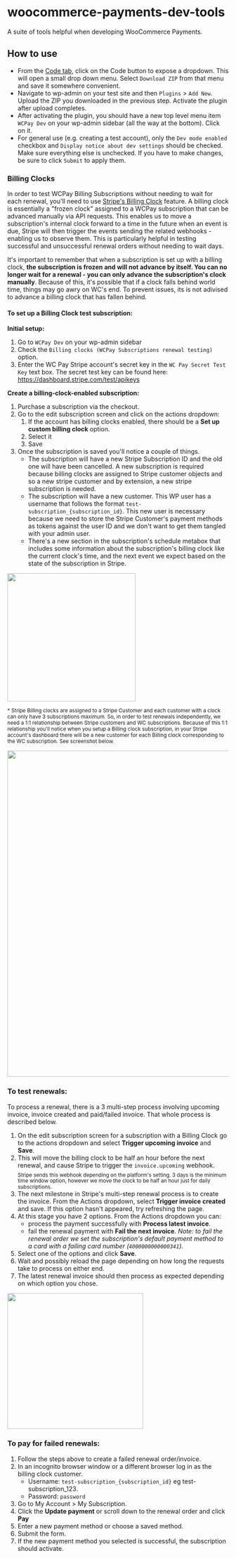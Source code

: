 # woocommerce-payments-dev-tools

A suite of tools helpful when developing WooCommerce Payments.

## How to use

- From the [Code tab](https://github.com/Automattic/woocommerce-payments-dev-tools), click on the Code button to expose a dropdown. This will open a small drop down menu. Select `Download ZIP` from that menu and save it somewhere convenient.
- Navigate to wp-admin on your test site and then `Plugins` > `Add New`. Upload the ZIP you downloaded in the previous step. Activate the plugin after upload completes.
- After activating the plugin, you should have a new top level menu item `WCPay Dev` on your wp-admin sidebar (all the way at the bottom). Click on it.
- For general use (e.g. creating a test account), only the `Dev mode enabled` checkbox and `Display notice about dev settings` should be checked. Make sure everything else is unchecked. If you have to make changes, be sure to click `Submit` to apply them.

### Billing Clocks

In order to test WCPay Billing Subscriptions without needing to wait for each renewal, you'll need to use [Stripe's Billing Clock](https://stripe.com/docs/api/billing_clocks) feature. A billing clock is essentially a "frozen clock" assigned to a WCPay subscription that can be advanced manually via API requests. This enables us to move a subscription's internal clock forward to a time in the future when an event is due, Stripe will then trigger the events sending the related webhooks - enabling us to observe them. This is particularly helpful in testing successful and unsuccessful renewal orders without needing to wait days.

It's important to remember that when a subscription is set up with a billing clock, **the subscription is frozen and will not advance by itself. You can no longer wait for a renewal - you can only advance the subscription's clock manually**. Because of this, it's possible that if a clock falls behind world time, things may go awry on WC's end. To prevent issues, its is not adivised to advance a billing clock that has fallen behind.
#### To set up a Billing Clock test subscription:

**Initial setup:**
1. Go to `WCPay Dev` on your wp-admin sidebar
2. Check the `Billing clocks (WCPay Subscriptions renewal testing)` option.
3. Enter the WC Pay Stripe account's secret key in the `WC Pay Secret Test Key` text box. The secret test key can be found here: https://dashboard.stripe.com/test/apikeys

**Create a billing-clock-enabled subscription:**
1. Purchase a subscription via the checkout.
2. Go to the edit subscription screen and click on the actions dropdown:
   1. If the account has billing clocks enabled, there should be a **Set up custom billing clock** option.
   2. Select it
   3. Save
3. Once the subscription is saved you'll notice a couple of things.
     - The subscription will have a new Stripe Subscription ID and the old one will have been cancelled. A new subscription is required because billing clocks are assigned to Stripe customer objects and so a new stripe customer and by extension, a new stripe subscription is needed.
     - The subscription will have a new customer. This WP user has a username that follows the format `test-subscription_{subscription_id}`. This new user is necessary because we need to store the Stripe Customer's payment methods as tokens against the user ID and we don't want to get them tangled with your admin user.
     - There's a new section in the subscription's schedule metabox that includes some information about the subscription's billing clock like the current clock's time, and the next event we expect based on the state of the subscription in Stripe.

<img width="292" alt="" src="https://user-images.githubusercontent.com/8490476/130905590-ea741b3d-ff26-4462-bec9-b68564d1d164.png">

<sub>\* Stripe Billing clocks are assigned to a Stripe Customer and each customer with a clock can only have 3 subscriptions maximum. So, in order to test renewals independently, we need a 1:1 relationship between Stripe customers and WC subscriptions. Because of this 1:1 relationship you'll notice when you setup a Billing clock subscription, in your Stripe account's dashboard there will be a new customer for each Billing clock corresponding to the WC subscription. See screenshot below.</sub>

<img width="743" alt="" src="https://user-images.githubusercontent.com/8490476/130904850-db997e23-6503-4edf-93c4-6fcb7ce369af.png">

### To test renewals:

To process a renewal, there is a 3 multi-step process involving upcoming invoice, invoice created and paid/failed invoice. That whole process is described below.

1. On the edit subscription screen for a subscription with a Billing Clock go to the actions dropdown and select **Trigger upcoming invoice** and **Save**.
2. This will move the billing clock to be half an hour before the next renewal, and cause Stripe to trigger the `invoice.upcoming` webhook. <sub>Stripe sends this webhook depending on the platform's setting. 3 days is the minimum time window option, however we move the clock to be half an hour just for daily subscriptions.</sub>
3. The next milestone in Stripe's multi-step renewal process is to create the invoice. From the Actions dropdown, select **Trigger invoice created** and save. If this option hasn't appeared, try refreshing the page.
3. At this stage you have 2 options. From the Actions dropdown you can:
     - process the payment successfully with **Process latest invoice**.
     - fail the renewal payment with **Fail the next invoice**. _Note: to fail the renewal order we set the subscription's default payment method to a card with a failing card number (`4000000000000341`)_.
4. Select one of the options and click **Save**.
5. Wait and possibly reload the page depending on how long the requests take to process on either end.
6. The latest renewal invoice should then process as expected depending on which option you chose.

<img width="309" alt="" src="https://user-images.githubusercontent.com/8490476/130906781-1821a926-32aa-4944-89fc-671fefbfe3c2.png">

### To pay for failed renewals:

1. Follow the steps above to create a failed renewal order/invoice.
2. In an incognito browser window or a different browser log in as the billing clock customer.
    - Username: `test-subscription_{subscription_id}` eg test-subscription_123.
    - Password: `password`
3. Go to My Account > My Subscription.
4. Click the **Update payment** or scroll down to the renewal order and click **Pay**
5. Enter a new payment method or choose a saved method.
6. Submit the form.
7. If the new payment method you selected is successful, the subscription should activate.